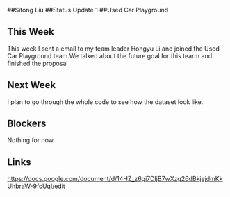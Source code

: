##Sitong Liu
##Status Update 1
##Used Car Playground


## This Week
This week I sent a email to my team leader Hongyu Li,and joined the Used Car Playground team.We talked about the future goal for this tearm and finished the proposal
## Next Week
I plan to go through the whole code to see how the dataset look like.
## Blockers
Nothing for now
## Links
https://docs.google.com/document/d/14HZ_z6gi7DIjB7wXzg26dBkjejdmKkUhbraW-9fcUqI/edit

